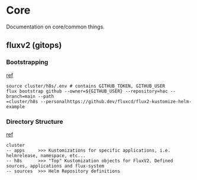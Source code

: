 # Core

Documentation on core/common things.

## fluxv2 (gitops)

### Bootstrapping
[ref](https://fluxcd.io/flux/get-started/)
```
source cluster/h8s/.env # contains GITHUB_TOKEN, GITHUB_USER
flux bootstrap github --owner=${GITHUB_USER} --repository=hac --branch=main --path
=cluster/h8s --personalhttps://github.dev/fluxcd/flux2-kustomize-helm-example
```

### Directory Structure
[ref](https://github.dev/fluxcd/flux2-kustomize-helm-example)

```
cluster
-- apps     >>> Kustomizations for specific applications, i.e. helmrelease, namespace, etc...
-- h8s      >>> "Top" Kustomization objects for FluxV2. Defined sources, applications and flux-system
-- sources  >>> Helm Repository definitions